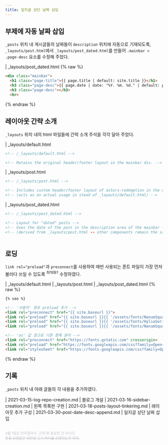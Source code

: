 ```yaml
---
title: 일지글 상단 날짜 삽입
---
```


## 부제에 자동 날짜 삽입

`_posts` 위치 내 게시글들의 날짜들이 `description` 위치에 자동으로 기재되도록, `_layouts/post.html`에서 `_layouts/post_dated.html`를 만들어 `.mainbar > .page-desc` 요소를 수정해 주었다.

| _layouts/post_dated.html
{% raw %}
```html
<div class="mainbar">
  <h1 class="page-title">{{ page.title | default: site.title }}</h1>
  <h3 class="page-desc">{{ page.date | date: "%Y. %m. %d." | default: page.description | default: site.description }}</h3>
  <h3 class="page-desc"></h3>
  <hr>
```
{% endraw %}

## 레이아웃 간략 소개

`_layouts` 위치 내의 html 파일들에 간략 소개 주석을 각각 달아 주었다.

| _layouts/default.html

```html
<!-- /_layouts/default.html -->

<!-- Retains the original header/footer layout in the mainbar div. -->
```

| _layouts/post.html

```html
<!-- /_layouts/post.html -->

<!-- Includes custom header/footer layout of astors-redemption in the mainbar div. -->
<!-- (acts as an actual usage in stead of _layouts/default.html) -->
```

| _layouts/post_dated.html

```html
<!-- /_layouts/post_dated.html -->

<!-- Layout for "dated" posts -->
<!-- Uses the date of the post in the description area of the mainbar -->
<!-- (derived from _layouts/post.html -- other components remain the same) -->
```
<hr style="opacity: 0;">

## 로딩

`link rel="preload"`과 `preconnect`를 사용하여 매번 사용되는 폰트 파일이 가장 먼저 불러다 쓰일 수 있도록 <sup>최적화?</sup> 수정하였다.

| _layouts/default.html | _layouts/post.html | _layouts/post_dated.html
{% raw %}
```html
{% seo %}

<!-- '사용자' 폰트 preload 추가 -->
<link rel="preconnect" href="{{ site.baseurl }}">
<link rel="preload" href="{{ site.baseurl }}{{ '/assets/fonts/NanumSquareL.otf' }}" as="font" crossorigin>
<link rel="preload" href="{{ site.baseurl }}{{ '/assets/fonts/HyliaSerifBeta-Regular.otf' }}" as="font" crossorigin>
<link rel="preload" href="{{ site.baseurl }}{{ '/assets/fonts/NanumSquareEB.otf' }}" as="font" crossorigin>

<!-- 'as' 값 경고로 기존 항목 분리 -->
<link rel="preconnect" href="https://fonts.gstatic.com" crossorigin>
<link rel="preload" href="https://fonts.googleapis.com/css?family=Open+Sans:400,700&display=swap" as="style">
<link rel="stylesheet" href="https://fonts.googleapis.com/css?family=Open+Sans:400,700&display=swap">
```
{% endraw %}

## 기록

`_posts` 위치 내 아래 글들의 각 내용을 추가하였다.

| 2021-03-15-log-repo-creation.md      | 블로그 개설
| 2021-03-16-sidebar-creation.md       | 왼쪽 목록판 구현
| 2021-03-18-posts-layout-tinkering.md | 레이아웃 추가 구성
| 2021-03-30-post-date-desc-append.md  | 일지글 상단 날짜 삽입

<hr style="opacity: 0;">

<style> .small { font-size: .8em; color: #bebeca; } </style>

<span class="small">4월 1일은 만우절이다. 근데 뭐 중요한 건 아니다.<br>~~잔류 인원들은 대환장 고기 파티를 진행하도록 하자.~~</span>
